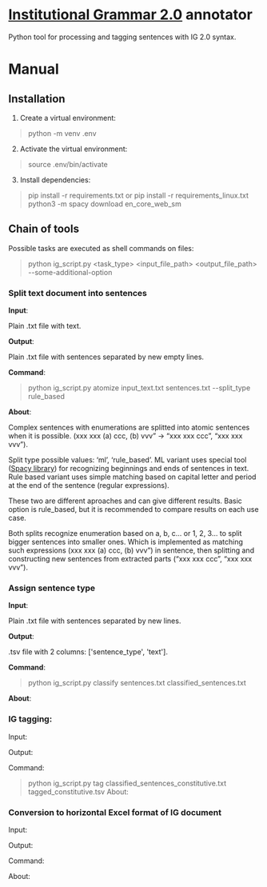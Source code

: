 # [Institutional Grammar 2.0](https://arxiv.org/abs/2008.08937) annotator

Python tool for processing and tagging sentences with IG 2.0 syntax. 


# Manual

## Installation

1.  Create a virtual environment:
>	python -m venv .env

2.  Activate the virtual environment:

>	source .env/bin/activate

3.  Install dependencies:

>	pip install -r requirements.txt or pip install -r requirements_linux.txt
>       python3 -m spacy download en_core_web_sm

## Chain of tools

Possible tasks are executed as shell commands on files:

>	python ig_script.py <task_type> <input_file_path> <output_file_path> --some-additional-option

### Split text document into sentences

**Input**:

Plain .txt file with text.

**Output**:
	
Plain .txt file with sentences separated by new empty lines. 

**Command**:
>	python ig_script.py atomize input_text.txt sentences.txt --split_type rule_based

**About**:

Complex sentences with enumerations are splitted into atomic sentences when it is possible. (xxx xxx (a) ccc, (b) vvv” -> “xxx xxx ccc”, “xxx xxx vvv”).

Split type possible values: ‘ml’, ‘rule_based’. ML variant uses special tool ([Spacy library](https://spacy.io)) for recognizing beginnings and ends of sentences in text. Rule based variant uses simple matching based on capital letter and period at the end of the sentence (regular expressions). 

These two are different aproaches and can give different results. Basic option is rule_based, but it is recommended to compare results on each use case.

Both splits recognize enumeration based on a, b, c… or 1, 2, 3… to split bigger sentences into smaller ones. Which is implemented as matching such expressions (xxx xxx (a) ccc, (b) vvv”) in sentence, then splitting and constructing new sentences from extracted parts (“xxx xxx ccc”, “xxx xxx vvv”).

### Assign sentence type
**Input**:

Plain .txt file with sentences separated by new lines.

**Output**:

.tsv file with 2 columns: ['sentence_type', 'text'].

**Command**:

>	python ig_script.py classify sentences.txt classified_sentences.txt

**About**:

### IG tagging:
Input:
>
Output:
>
Command:
>	python ig_script.py tag classified_sentences_constitutive.txt tagged_constitutive.tsv
About:


### Conversion to horizontal Excel format of IG document
Input:
>
Output:
>
Command:
>	
About:	
	


